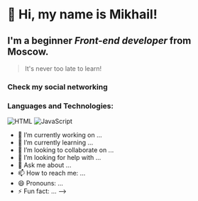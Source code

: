 # 👋  Hi, my name is  **Mikhail**!

## I'm a beginner *Front-end developer* from Moscow.


> It's never too late to learn! <br/>
> 

### Check my social networking 

### Languages and Technologies:

![HTML](https://img.shields.io/badge/-HTML-090909?style=for-the-badge&logo=html5)
![JavaScript](https://img.shields.io/badge/-JavaScript-green)


- 🔭 I’m currently working on ...
- 🌱 I’m currently learning ...
- 👯 I’m looking to collaborate on ...
- 🤔 I’m looking for help with ...
- 💬 Ask me about ...
- 📫 How to reach me: ...
- 😄 Pronouns: ...
- ⚡ Fun fact: ...
-->

